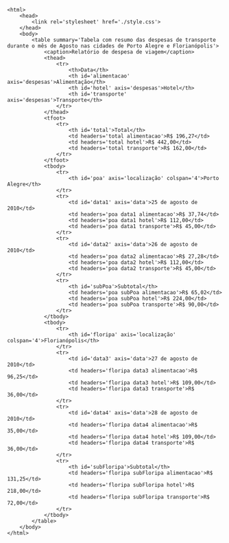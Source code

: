 <Code language='html'>
&lt;html&gt;
    &lt;head&gt;
        &lt;link rel='stylesheet' href='./style.css'&gt;
    &lt;/head&gt;
    &lt;body&gt;
        &lt;table summary='Tabela com resumo das despesas de transporte durante o mês de Agosto nas cidades de Porto Alegre e Florianópolis'&gt;
            &lt;caption&gt;Relatório de despesa de viagem&lt;/caption&gt;
            &lt;thead&gt;
                &lt;tr&gt;
                    &lt;th&gt;Data&lt;/th&gt;
                    &lt;th id='alimentacao' axis='despesas'&gt;Alimentação&lt;/th&gt;
                    &lt;th id='hotel' axis='despesas'&gt;Hotel&lt;/th&gt;
                    &lt;th id='transporte' axis='despesas'&gt;Transporte&lt;/th&gt;
                &lt;/tr&gt;
            &lt;/thead&gt;
            &lt;tfoot&gt;
                &lt;tr&gt;
                    &lt;th id='total'&gt;Total&lt;/th&gt;
                    &lt;td headers='total alimentacao'&gt;R$ 196,27&lt;/td&gt;
                    &lt;td headers='total hotel'&gt;R$ 442,00&lt;/td&gt;
                    &lt;td headers='total transporte'&gt;R$ 162,00&lt;/td&gt;
                &lt;/tr&gt;
            &lt;/tfoot&gt;
            &lt;tbody&gt;
                &lt;tr&gt;
                    &lt;th id='poa' axis='localização' colspan='4'&gt;Porto Alegre&lt;/th&gt;
                &lt;/tr&gt;
                &lt;tr&gt;
                    &lt;td id='data1' axis='data'&gt;25 de agosto de 2010&lt;/td&gt;
                    &lt;td headers='poa data1 alimentacao'&gt;R$ 37,74&lt;/td&gt;
                    &lt;td headers='poa data1 hotel'&gt;R$ 112,00&lt;/td&gt;
                    &lt;td headers='poa data1 transporte'&gt;R$ 45,00&lt;/td&gt;
                &lt;/tr&gt;
                &lt;tr&gt;
                    &lt;td id='data2' axis='data'&gt;26 de agosto de 2010&lt;/td&gt;
                    &lt;td headers='poa data2 alimentacao'&gt;R$ 27,28&lt;/td&gt;
                    &lt;td headers='poa data2 hotel'&gt;R$ 112,00&lt;/td&gt;
                    &lt;td headers='poa data2 transporte'&gt;R$ 45,00&lt;/td&gt;
                &lt;/tr&gt;
                &lt;tr&gt;
                    &lt;th id='subPoa'&gt;Subtotal&lt;/th&gt;
                    &lt;td headers='poa subPoa alimentacao'&gt;R$ 65,02&lt;/td&gt;
                    &lt;td headers='poa subPoa hotel'&gt;R$ 224,00&lt;/td&gt;
                    &lt;td headers='poa subPoa transporte'&gt;R$ 90,00&lt;/td&gt;
                &lt;/tr&gt;
            &lt;/tbody&gt;
            &lt;tbody&gt;
                &lt;tr&gt;
                    &lt;th id='floripa' axis='localização' colspan='4'&gt;Florianópolis&lt;/th&gt;
                &lt;/tr&gt;
                &lt;tr&gt;
                    &lt;td id='data3' axis='data'&gt;27 de agosto de 2010&lt;/td&gt;
                    &lt;td headers='floripa data3 alimentacao'&gt;R$ 96,25&lt;/td&gt;
                    &lt;td headers='floripa data3 hotel'&gt;R$ 109,00&lt;/td&gt;
                    &lt;td headers='floripa data3 transporte'&gt;R$ 36,00&lt;/td&gt;
                &lt;/tr&gt;
                &lt;tr&gt;
                    &lt;td id='data4' axis='data'&gt;28 de agosto de 2010&lt;/td&gt;
                    &lt;td headers='floripa data4 alimentacao'&gt;R$ 35,00&lt;/td&gt;
                    &lt;td headers='floripa data4 hotel'&gt;R$ 109,00&lt;/td&gt;
                    &lt;td headers='floripa data4 transporte'&gt;R$ 36,00&lt;/td&gt;
                &lt;/tr&gt;
                &lt;tr&gt;
                    &lt;th id='subFloripa'&gt;Subtotal&lt;/th&gt;
                    &lt;td headers='floripa subFloripa alimentacao'&gt;R$ 131,25&lt;/td&gt;
                    &lt;td headers='floripa subFloripa hotel'&gt;R$ 218,00&lt;/td&gt;
                    &lt;td headers='floripa subFloripa transporte'&gt;R$ 72,00&lt;/td&gt;
                &lt;/tr&gt;
            &lt;/tbody&gt;
        &lt;/table&gt;
    &lt;/body&gt;
&lt;/html&gt;
</Code>